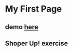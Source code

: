 # My First Page 

## demo [here](https://pawel-chmiel.github.io/my-first-page/)

## Shoper Up! exercise
